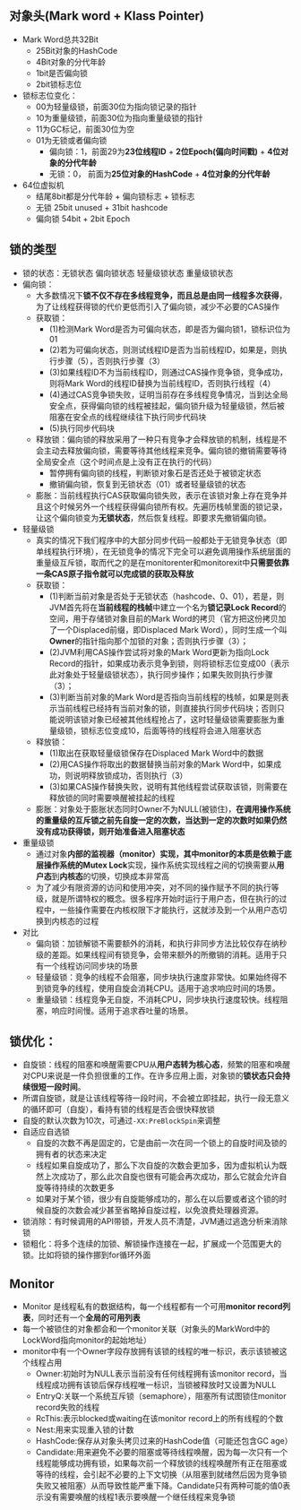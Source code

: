 ## 对象头(Mark word \+ Klass Pointer)
- Mark Word总共32Bit
  - 25Bit对象的HashCode
  - 4Bit对象的分代年龄
  - 1bit是否偏向锁
  - 2bit锁标志位
- 锁标志位变化：
  - 00为轻量级锁，前面30位为指向锁记录的指针
  - 10为重量级锁，前面30位为指向重量级锁的指针
  - 11为GC标记，前面30位为空
  - 01为无锁或者偏向锁
    - 偏向锁：1，前面29为**23位线程ID** \+ **2位Epoch(偏向时间戳)** \+ **4位对象的分代年龄**
    - 无锁：0，  前面为**25位对象的HashCode** \+ **4位对象的分代年龄**
- 64位虚拟机
  - 结尾8bit都是分代年龄 \+ 偏向锁标志 \+ 锁标志
  - 无锁 25bit unused \+ 31bit hashcode
  - 偏向锁 54bit \+ 2bit Epoch
    
## 锁的类型
- 锁的状态：无锁状态 偏向锁状态 轻量级锁状态 重量级锁状态
- 偏向锁：
  - 大多数情况下**锁不仅不存在多线程竞争，而且总是由同一线程多次获得**，为了让线程获得锁的代价更低而引入了偏向锁，减少不必要的CAS操作
  - 获取锁：
    - (1)检测Mark Word是否为可偏向状态，即是否为偏向锁1，锁标识位为01
    - (2)若为可偏向状态，则测试线程ID是否为当前线程ID，如果是，则执行步骤（5），否则执行步骤（3）
    - (3)如果线程ID不为当前线程ID，则通过CAS操作竞争锁，竞争成功，则将Mark Word的线程ID替换为当前线程ID，否则执行线程（4）
    - (4)通过CAS竞争锁失败，证明当前存在多线程竞争情况，当到达全局安全点，获得偏向锁的线程被挂起，偏向锁升级为轻量级锁，然后被阻塞在安全点的线程继续往下执行同步代码块
    - (5)执行同步代码块
  - 释放锁：偏向锁的释放采用了一种只有竞争才会释放锁的机制，线程是不会主动去释放偏向锁，需要等待其他线程来竞争。偏向锁的撤销需要等待全局安全点（这个时间点是上没有正在执行的代码）
    - 暂停拥有偏向锁的线程，判断锁对象石是否还处于被锁定状态
    - 撤销偏向锁，恢复到无锁状态（01）或者轻量级锁的状态
  - 膨胀：当前线程执行CAS获取偏向锁失败，表示在该锁对象上存在竞争并且这个时候另外一个线程获得偏向锁所有权。先遍历栈帧里面的锁记录，让这个偏向锁变为**无锁状态**，然后恢复线程。即要求先撤销偏向锁。
- 轻量级锁
  - 真实的情况下我们程序中的大部分同步代码一般都处于无锁竞争状态（即单线程执行环境），在无锁竞争的情况下完全可以避免调用操作系统层面的重量级互斥锁，取而代之的是在monitorenter和monitorexit中**只需要依靠一条CAS原子指令就可以完成锁的获取及释放**
  - 获取锁：
    - (1)判断当前对象是否处于无锁状态（hashcode、0、01），若是，则JVM首先将在**当前线程的栈帧**中建立一个名为**锁记录Lock Record**的空间，用于存储锁对象目前的Mark Word的拷贝（官方把这份拷贝加了一个Displaced前缀，即Displaced Mark Word），同时生成一个叫**Owner**的指针指向那个加锁的对象；否则执行步骤（3）；
    - (2)JVM利用CAS操作尝试将对象的Mark Word更新为指向Lock Record的指针，如果成功表示竞争到锁，则将锁标志位变成00（表示此对象处于轻量级锁状态），执行同步操作；如果失败则执行步骤（3）；
    - (3)判断当前对象的Mark Word是否指向当前线程的栈帧，如果是则表示当前线程已经持有当前对象的锁，则直接执行同步代码块；否则只能说明该锁对象已经被其他线程抢占了，这时轻量级锁需要膨胀为重量级锁，锁标志位变成10，后面等待的线程将会进入阻塞状态
  - 释放锁：
    - (1)取出在获取轻量级锁保存在Displaced Mark Word中的数据
    - (2)用CAS操作将取出的数据替换当前对象的Mark Word中，如果成功，则说明释放锁成功，否则执行（3）
    - (3)如果CAS操作替换失败，说明有其他线程尝试获取该锁，则需要在释放锁的同时需要唤醒被挂起的线程
  - 膨胀：对象处于膨胀状态同时Owner不为NULL(被锁住)，**在调用操作系统的重量级的互斥锁之前先自旋一定的次数，当达到一定的次数时如果仍然没有成功获得锁，则开始准备进入阻塞状态**
- 重量级锁
  - 通过对象**内部的监视器（monitor）**实现，其中monitor的本质是依赖于底层操作系统的**Mutex Lock**实现，操作系统实现线程之间的切换需要从**用户态**到**内核态**的切换，切换成本非常高
  - 为了减少有限资源的访问和使用冲突，对不同的操作赋予不同的执行等级，就是所谓特权的概念。很多程序开始时运行于用户态，但在执行的过程中，一些操作需要在内核权限下才能执行，这就涉及到一个从用户态切换到内核态的过程
- 对比
  - 偏向锁：加锁解锁不需要额外的消耗，和执行非同步方法比较仅存在纳秒级的差距。如果线程间有锁竞争，会带来额外的所撤销的消耗。适用于只有一个线程访问同步块的场景
  - 轻量级锁：竞争的线程不会阻塞，同步块执行速度非常快。如果始终得不到锁竞争的线程，使用自旋会消耗CPU。适用于追求响应时间的场景。
  - 重量级锁：线程竞争无自旋，不消耗CPU，同步块执行速度较快。线程阻塞，响应时间慢。适用于追求吞吐量的场景。
  
## 锁优化：
 - 自旋锁：线程的阻塞和唤醒需要CPU从**用户态转为核心态**，频繁的阻塞和唤醒对CPU来说是一件负担很重的工作。在许多应用上面，对象锁的**锁状态只会持续很短一段时间**。
  - 所谓自旋锁，就是让该线程等待一段时间，不会被立即挂起，执行一段无意义的循环即可（自旋），看持有锁的线程是否会很快释放锁
  - 自旋的默认次数为10次，可通过`-XX:PreBlockSpin`来调整
- 自适应自选锁
  - 自旋的次数不再是固定的，它是由前一次在同一个锁上的自旋时间及锁的拥有者的状态来决定
  - 线程如果自旋成功了，那么下次自旋的次数会更加多，因为虚拟机认为既然上次成功了，那么此次自旋也很有可能会再次成功，那么它就会允许自旋等待持续的次数更多
  - 如果对于某个锁，很少有自旋能够成功的，那么在以后要或者这个锁的时候自旋的次数会减少甚至省略掉自旋过程，以免浪费处理器资源。 
- 锁消除：有时候调用的API带锁，开发人员不清楚，JVM通过逃逸分析来消除锁
- 锁粗化：将多个连续的加锁、解锁操作连接在一起，扩展成一个范围更大的锁。比如将锁的操作挪到for循环外面
    
## Monitor
- Monitor 是线程私有的数据结构，每一个线程都有一个可用**monitor record列表**，同时还有一个**全局的可用列表**
- 每一个被锁住的对象都会和一个monitor关联（对象头的MarkWord中的LockWord指向monitor的起始地址）
- monitor中有一个Owner字段存放拥有该锁的线程的唯一标识，表示该锁被这个线程占用
  - Owner:初始时为NULL表示当前没有任何线程拥有该monitor record，当线程成功拥有该锁后保存线程唯一标识，当锁被释放时又设置为NULL
  - EntryQ:关联一个系统互斥锁（semaphore），阻塞所有试图锁住monitor record失败的线程
  - RcThis:表示blocked或waiting在该monitor record上的所有线程的个数
  - Nest:用来实现重入锁的计数
  - HashCode:保存从对象头拷贝过来的HashCode值（可能还包含GC age）
  - Candidate:用来避免不必要的阻塞或等待线程唤醒，因为每一次只有一个线程能够成功拥有锁，如果每次前一个释放锁的线程唤醒所有正在阻塞或等待的线程，会引起不必要的上下文切换（从阻塞到就绪然后因为竞争锁失败又被阻塞）从而导致性能严重下降。Candidate只有两种可能的值0表示没有需要唤醒的线程1表示要唤醒一个继任线程来竞争锁
